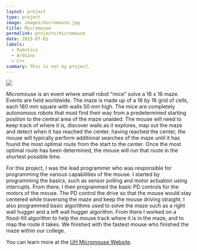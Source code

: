 ```yaml
---
layout: project
type: project
image: images/micromouse.jpg
title: Micromouse
permalink: projects/micromouse
date: 2015-07-01
labels:
  - Robotics
  - Arduino
  - C++
summary: This is not my project.
---
```


<img class="ui medium right floated rounded image" src="/images/micromouse-robot.png">

Micromouse is an event where small robot “mice” solve a 16 x 16 maze.  Events are held worldwide.  The maze is made up of a 16 by 16 grid of cells, each 180 mm square with walls 50 mm high.  The mice are completely autonomous robots that must find their way from a predetermined starting position to the central area of the maze unaided.  The mouse will need to keep track of where it is, discover walls as it explores, map out the maze and detect when it has reached the center.  having reached the center, the mouse will typically perform additional searches of the maze until it has found the most optimal route from the start to the center.  Once the most optimal route has been determined, the mouse will run that route in the shortest possible time.

For this project, I was the lead programmer who was responsible for programming the various capabilities of the mouse.  I started by programming the basics, such as sensor polling and motor actuation using interrupts.  From there, I then programmed the basic PD controls for the motors of the mouse.  The PD control the drive so that the mouse would stay centered while traversing the maze and keep the mouse driving straight.  I also programmed basic algorithms used to solve the maze such as a right wall hugger and a left wall hugger algorithm.  From there I worked on a flood-fill algorithm to help the mouse track where it is in the maze, and to map the route it takes.  We finished with the fastest mouse who finished the maze within our college.

You can learn more at the [UH Micromouse Website](http://www-ee.eng.hawaii.edu/~mmouse/about.html).
